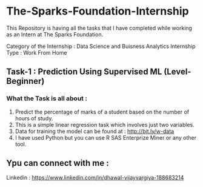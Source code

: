 # The-Sparks-Foundation-Internship
This Repository is having all the tasks that I have completed while working as an Intern at The Sparks Foundation.

Category of the Internship : Data Science and Buisness Analytics
Internship Type : Work From Home

## Task-1 : Prediction Using Supervised ML (Level-Beginner)

### What the Task is all about :
1. Predict the percentage of marks of a student based on the number of hours of study.
2. This is a simple linear regression task which involves just two variables.
3. Data for training the model can be found at : http://bit.ly/w-data
4. I have used Python but you can use R SAS Enterprize Miner or any other tool.



## Ypu can connect with me :
Linkedin : https://www.linkedin.com/in/dhawal-vijayvargiya-188683214


